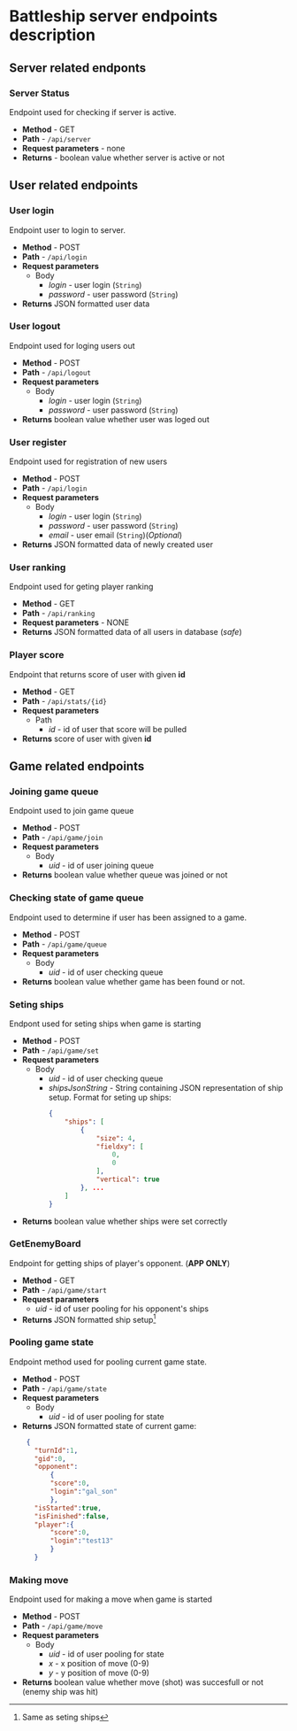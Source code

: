 # Battleship server endpoints description

## Server related endponts
### Server Status
Endpoint used for checking if server is active.
* **Method** - GET
* **Path** - `/api/server`   
* **Request parameters** - none
* **Returns** - boolean value whether server is active or not

## User related endpoints
### User login 
Endpoint user to login to server. 
* **Method** - POST
* **Path** - `/api/login`
* **Request parameters** 
    * Body
        * *login* - user login (`String`)
        * *password* - user password (`String`) 
* **Returns** JSON formatted user data

### User logout
Endpoint used for loging users out
* **Method** - POST
* **Path** - `/api/logout`
* **Request parameters** 
    * Body
        * *login* - user login (`String`)
        * *password* - user password (`String`)         
* **Returns** boolean value whether user was loged out

### User register
Endpoint used for registration of new users
* **Method** - POST
* **Path** - `/api/login`
* **Request parameters** 
    * Body
        * *login* - user login (`String`)
        * *password* - user password (`String`) 
        * *email* - user email (`String`)(*Optional*)
* **Returns** JSON formatted data of newly created user

### User ranking
Endpoint used for geting player ranking
* **Method** - GET
* **Path** - `/api/ranking`
* **Request parameters** - NONE
* **Returns** JSON formatted data of all users in database (*safe*)

### Player score
Endpoint that returns score of user with given **id**
* **Method** - GET
* **Path** - `/api/stats/{id}`
* **Request parameters**
    * Path
        * *id* - id of user that score will be pulled
* **Returns** score of user with given **id**

## Game related endpoints
### Joining game queue
Endpoint used to join game queue
* **Method** - POST
* **Path** - `/api/game/join`
* **Request parameters**
    * Body
        * *uid* - id of user joining queue
* **Returns** boolean value whether queue was joined or not

### Checking state of game queue
Endpoint used to determine if user has been assigned to a game. 
* **Method** - POST
* **Path** - `/api/game/queue`
* **Request parameters**
    * Body
        * *uid* - id of user checking queue
* **Returns** boolean value whether game has been found or not.

### Seting ships
Endpont used for seting ships when game is starting
* **Method** - POST
* **Path** - `/api/game/set`
* **Request parameters**
    * Body
        * *uid* - id of user checking queue
        * *shipsJsonString* - String containing JSON representation of ship setup.
            Format for seting up ships:
            ```json
            {
                "ships": [
                    {
                        "size": 4,
                        "fieldxy": [
                            0,
                            0
                        ],
                        "vertical": true
                    }, ... 
                ]
            }
            ```
* **Returns** boolean value whether ships were set correctly

### GetEnemyBoard
Endpoint for getting ships of player's opponent. (**APP ONLY**)
* **Method** - GET
* **Path** - `/api/game/start`
* **Request parameters**
    *  *uid* - id of user pooling for his opponent's ships
* **Returns** JSON formatted ship setup[^1]

[^1]: Same as seting ships

### Pooling game state
Endpoint method used for pooling current game state. 
* **Method** - POST
* **Path** - `/api/game/state`
* **Request parameters**
    * Body
        * *uid* - id of user pooling for state
* **Returns** JSON formatted state of current game:
    ```json
     {
       "turnId":1,
       "gid":0,
       "opponent":
           {
           "score":0,
           "login":"gal_son"
           },
       "isStarted":true,
       "isFinished":false,
       "player":{
           "score":0,
           "login":"test13"
           }
       }
    ```

### Making move
Endpoint used for making a move when game is started
* **Method** - POST
* **Path** - `/api/game/move`
* **Request parameters**
    * Body
        * *uid* - id of user pooling for state
        * *x* - x position of move (0-9)
        * *y* - y position of move (0-9)
* **Returns** boolean value whether move (shot) was succesfull or not (enemy ship was hit)